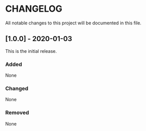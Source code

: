 # CHANGELOG
All notable changes to this project will be documented in this file.

## [1.0.0] - 2020-01-03
This is the initial release.

### Added
None

### Changed
None

### Removed
None
